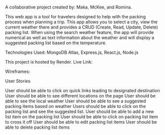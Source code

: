 A collaborative project created by: Maka, McKee, and Romina.

This web app is a tool for travelers designed to help with the packing process when planning a trip. This app allows you to select a city, view the current weather there and provides a CRUD (Create, Read, Update, Delete) packing list. When using the search weather feature, the app will provide numerical as well as text information about the weather and will display a suggested packing list based on the temperature.

Technologies Used: MongoDB Atlas, Express.js, React.js, Node.js

This project is hosted by Render.
Live Link: 

Wireframes:

User Stories

User should be able to click on quick links leading to designated destination
User should be able to see different locations on the page
User should be able to see the local weather
User should be able to see a suggested packing items based on weather
Users should be able to click on the packing list and see the suggested list.
User should be able to add a new list item on the packing list
User should be able to click on packing list item to cross it off
User should be able to edit packing list items
User should be able to delete packing list items
